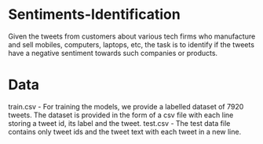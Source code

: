 # Sentiments-Identification
Given the tweets from customers about various tech firms who manufacture and sell mobiles, computers, laptops, etc, the task is to identify if the tweets have a negative sentiment towards such companies or products.
# Data
train.csv - For training the models, we provide a labelled dataset of 7920 tweets. The dataset is provided in the form of a csv file with each line storing a tweet id, its label and the tweet.
test.csv - The test data file contains only tweet ids and the tweet text with each tweet in a new line.
